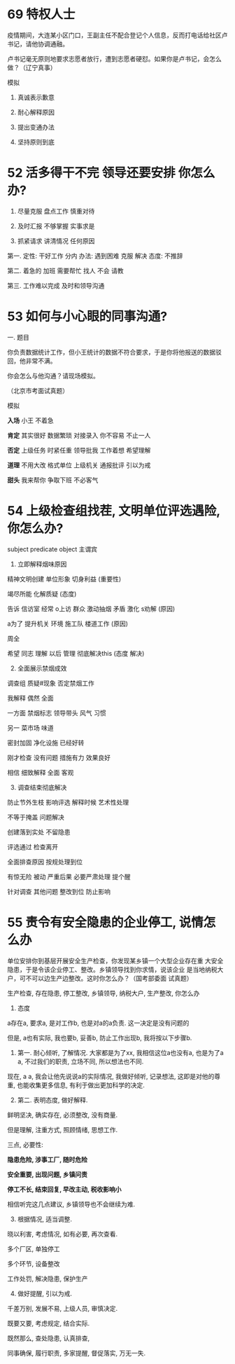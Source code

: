 # 69 特权人士

疫情期间，大连某小区门口，王副主任不配合登记个人信息，反而打电话给社区卢书记，请他协调通融。

卢书记毫无原则地要求志愿者放行，遭到志愿者硬怼。如果你是卢书记，会怎么做？（辽宁真事）

模拟

1. 真诚表示歉意


2. 耐心解释原因


3. 提出变通办法


4. 坚持原则到底

# 52 活多得干不完 领导还要安排 你怎么办?

1. 尽量克服 盘点工作 慎重对待

2. 及时汇报 不够掌握 实事求是

3. 抓紧请求 讲清情况 任何原因

第一.
定性: 干好工作 分内
办法: 遇到困难 克服 解决
态度: 不推辞

第二.
着急的 加班
需要帮忙 找人
不会 请教

第三.
工作难以完成
及时和领导沟通

# 53 如何与小心眼的同事沟通?

一. 题目

你负责数据统计工作，但小王统计的数据不符合要求，于是你将他报送的数据驳回，他非常不满。

你会怎么与他沟通？请现场模拟。

（北京市考面试真题）

模拟

**入场** 小王 不着急

**肯定** 其实很好 数据繁琐 对接录入 你不容易 不止一人

**否定** 上级任务 时紧任重 领导批我 工作着想 希望理解

**道理** 不用大改 格式单位 上级机关 通报批评 引以为戒

**甜头** 我来帮你 争取下班 不必客气 

# 54 上级检查组找茬, 文明单位评选遇险, 你怎么办?

subject predicate object
主谓宾

1. 立即解释烟味原因

精神文明创建 单位形象 切身利益
(重要性)

竭尽所能 化解质疑
(态度)

告诉 信访室 经常 o上访 群众 激动抽烟 矛盾 激化 s劝解
(原因)

a为了 提升机关 环境 施工队 楼道工作
(原因)

周全 

希望 同志 理解 以后 管理 彻底解决this
(态度 解决)

2. 全面展示禁烟成效

调查组 质疑#现象 否定禁烟工作

我解释 偶然 全面

一方面 禁烟标志 领导带头 风气 习惯

另一 菜市场 味道

密封加固 净化设施 已经好转

刚才检查 没有问题 措施有力 效果良好

相信 细致解释 全面 客观

3. 调查结束彻底解决

防止节外生枝 影响评选 解释时候 艺术性处理

不等于掩盖 问题解决

创建落到实处 不留隐患

评选通过 检查离开

全面排查原因 按规处理到位

有惊无险 被动 严重后果 必要严肃处理 提个醒

针对调查 其他问题 整改到位 防止影响

# 55 责令有安全隐患的企业停工, 说情怎么办

单位安排你到基层开展安全生产检查，你发现某乡镇一个大型企业存在重
大安全隐患，于是令该企业停工、整改。乡镇领导找到你求情，说该企业
是当地纳税大户，可不可以边生产边整改。这时你怎么办？（国考部委面
试真题）

生产检查, 存在隐患, 停工整改, 乡镇领导, 纳税大户, 生产整改, 你怎么办

1. 态度

a存在a, 要求a, 是对工作b, 也是对a的a负责. 这一决定是没有问题的

但是, a也有实际, 我也要b, 妥善b, 防止工作出现b, 我将按以下步骤b. 

1. 第一. 耐心倾听, 了解情况. 大家都是为了xx, 我相信这位a也没有a, 也是为了a a, 不过我们的职责, 立场不同, 所以想法也不同. 

现在, a a, 我会让他先说说a的实际情况, 我做好倾听, 记录想法, 这即是对他的尊重, 也能收集更多信息, 有利于做出更加科学的决定. 

2. 第二. 表明态度, 做好解释. 

鲜明坚决, 确实存在, 必须整改, 没有商量. 

但是理解, 注重方式, 照顾情绪, 思想工作. 

三点, 必要性: 

**隐患危险, 涉事工厂, 随时危险**

**安全重要, 出现问题, 乡镇问责**

**停工不长, 结束回复, 早改主动, 税收影响小**

相信听完这几点建议, 乡镇领导也不会继续为难. 

3. 根据情况, 适当调整. 

晓以利害, 考虑情况, 如有必要, 再次查看. 

多个厂区, 单独停工

多个环节, 设备整改

工作处罚, 解决隐患, 保护生产

4. 做好提醒, 引以为戒. 

千差万别, 发展不易, 上级人员, 审慎决定. 

既要又要, 考虑规定, 结合实际. 

既然那么, 查处隐患, 认真排查, 

同事确保, 履行职责, 多家提醒, 督促落实, 万无一失. 









